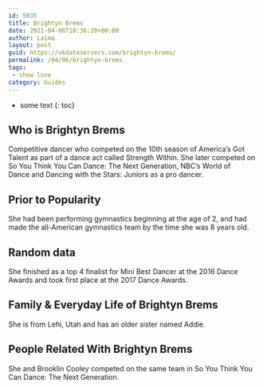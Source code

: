 ```yaml
---
id: 5035
title: Brightyn Brems
date: 2021-04-06T18:36:20+00:00
author: Laima
layout: post
guid: https://ukdataservers.com/brightyn-brems/
permalink: /04/06/brightyn-brems
tags:
 - show love
category: Guides
---
```


* some text
{: toc}


## Who is Brightyn Brems
                  
                  
                  
Competitive dancer who competed on the 10th season of America&#8217;s Got Talent as part of a dance act called Strength Within. She later competed on So You Think You Can Dance: The Next Generation, NBC&#8217;s World of Dance and Dancing with the Stars: Juniors as a pro dancer.
                  
              
            
              
            
                
                
                
## Prior to Popularity
                  
                  
                  
She had been performing gymnastics beginning at the age of 2, and had made the all-American gymnastics team by the time she was 8 years old.
                  
              
            
              
            
                
                
                
## Random data
                  
                  
                  
She finished as a top 4 finalist for Mini Best Dancer at the 2016 Dance Awards and took first place at the 2017 Dance Awards.
                  
              
            
              
            
                
                
                
## Family & Everyday Life of Brightyn Brems
                  
                  
                  
She is from Lehi, Utah and has an older sister named Addie.
                  
              
            
              
            
                
                
                
## People Related With Brightyn Brems
                  
                  
                  
She and Brooklin Cooley competed on the same team in So You Think You Can Dance: The Next Generation.
                  
              
            
              
            
                
              
            
              
              
            
            
              
            
          
          
          